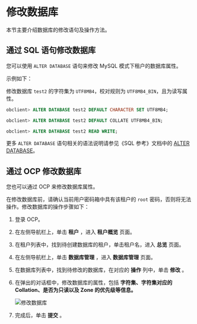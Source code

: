 修改数据库 
==========================

本节主要介绍数据库的修改语句及操作方法。

通过 SQL 语句修改数据库 
-----------------------------------

您可以使用 `ALTER DATABASE` 语句来修改 MySQL 模式下租户的数据库属性。

示例如下：

修改数据库 `test2` 的字符集为 `UTF8MB4`，校对规则为 `UTF8MB4_BIN`，且为读写属性。

```sql
obclient> ALTER DATABASE test2 DEFAULT CHARACTER SET UTF8MB4;

obclient> ALTER DATABASE test2 DEFAULT COLLATE UTF8MB4_BIN;

obclient> ALTER DATABASE test2 READ WRITE;
```



更多 `ALTER DATABASE` 语句相关的语法说明请参见《SQL 参考》文档中的 [ALTER DATABASE](../../../1000.sql-reference/500.sql-statements/200.alter-database.md)。

通过 OCP 修改数据库 
---------------------------------

您也可以通过 OCP 来修改数据库属性。

在修改数据库前，请确认当前用户密码箱中具有该租户的 `root` 密码，否则将无法操作。修改数据库的操作步骤如下：

1. 登录 OCP。

   

2. 在左侧导航栏上，单击 **租户** ，进入 **租户概览** 页面。

   

3. 在租户列表中，找到待创建数据库的租户，单击租户名，进入 **总览** 页面。

   

4. 在左侧导航栏上，单击 **数据库管理** ，进入 **数据库管理** 页面。

   

5. 在数据库列表中，找到待修改的数据库，在对应的 **操作** 列中，单击 **修改** 。

   

6. 在弹出的对话框中，修改数据库的属性，包括 **字符集、字符集对应的 Collation、是否为只读以及 Zone 的优先级等信息。** 

   ![修改数据库](https://help-static-aliyun-doc.aliyuncs.com/assets/img/zh-CN/3959242261/p278551.png)
   

7. 完成后，单击 **提交** 。

   



